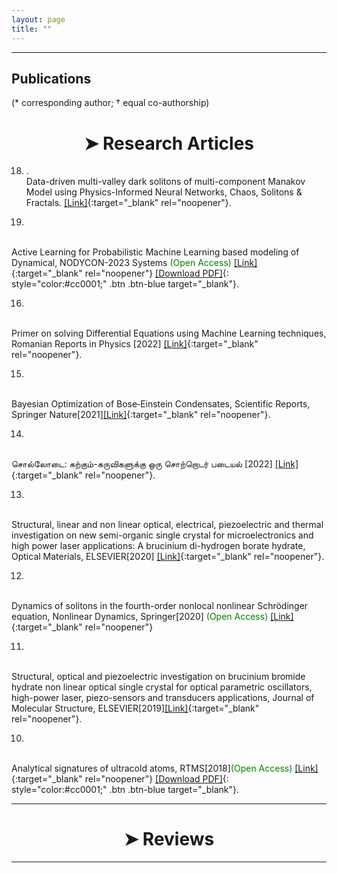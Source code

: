 ```yaml
---
layout: page
title: ""
---
```


<!-- <div style="display: flex; flex-direction: row; align-items: center;">
  <div style="flex: 1;">
    <p>&#10148; You can find my CV here <a href="/CV_MFA_2023.pdf" target="_blank" rel="noopener">(click to download)</a>.</p>
    <p>&#10148; Visit my <a href="https://www.ugent.be/bw/foodscience/en/research/faculty/mohamed-fathi-abdallah-abdelmohsen.htm" target="_blank" rel="noopener">page</a> at Ghent University</p>
    <div style="display: block;">
      <p>or my <a href="https://www.aun.edu.eg/veterinary_medicine/user/3186" target="_blank" rel="noopener">page</a> at Assiut University</p>
    </div>
  </div>
  <div style="flex: 1; text-align: center;">
    <iframe src="/CV_MFA_2023.pdf" style="width:100%;height:300px;"></iframe>
  </div>
</div> -->

---

## Publications 
   (* corresponding author; † equal co-authorship) 

<h1 align="center">&#10148; Research Articles </h1>

18) .
<br>Data-driven multi-valley dark solitons of multi-component Manakov Model using Physics-Informed Neural Networks, Chaos, Solitons & Fractals. [[Link]](https://www.sciencedirect.com/science/article/pii/S0960077923004101){:target="_blank" rel="noopener"}.

17)
<br>Active Learning for Probabilistic Machine Learning based modeling of Dynamical, NODYCON-2023 Systems <span style="color:green">(Open Access)</span> [[Link]](https://nodycon.org/2023/papers/453/abstract_submissions/785/view_abstract){:target="_blank" rel="noopener"} [[Download PDF]](https://github.com/tamil-phy/Active_Learning_GP){: style="color:#cc0001;" .btn .btn-blue target="_blank"}.

16) 
<br>Primer on solving Differential Equations using Machine Learning techniques, Romanian Reports in Physics [2022] [[Link]](http://www.rrp.infim.ro/IP/AP616.pdf){:target="_blank" rel="noopener"}.

15) 
<br>Bayesian Optimization of Bose‑Einstein Condensates, Scientific Reports, Springer Nature[2021][[Link]](https://www.nature.com/articles/s41598-021-84336-0.pdf?origin=ppub){:target="_blank" rel="noopener"}.

14) 
<br>சொல்லோடை: கற்கும்-கருவிகளுக்கு ஒரு சொற்றொடர் படையல் [2022] [[Link]](https://uttamam.org/papers/21_05.pdf){:target="_blank" rel="noopener"}.

13) 
<br> Structural, linear and non linear optical, electrical, piezoelectric and thermal investigation on new semi-organic single crystal for microelectronics and high power laser applications: A brucinium di-hydrogen borate hydrate, Optical Materials, ELSEVIER[2020] [[Link]](https://www.sciencedirect.com/science/article/abs/pii/S0925346720306042){:target="_blank" rel="noopener"}.

12) 
<br>Dynamics of solitons in the fourth-order nonlocal nonlinear Schrödinger equation, Nonlinear Dynamics, Springer[2020] <span style="color:green">(Open Access)</span> [[Link]](https://link.springer.com/article/10.1007/s11071-019-05354-2){:target="_blank" rel="noopener"}

11) 
<br>Structural, optical and piezoelectric investigation on brucinium bromide hydrate non linear optical single crystal for optical parametric oscillators, high-power laser, piezo-sensors and transducers applications, Journal of Molecular Structure, ELSEVIER[2019][[Link]](https://www.sciencedirect.com/science/article/abs/pii/S0022286018313991){:target="_blank" rel="noopener"}.

10) 
 <br>Analytical signatures of ultracold atoms, RTMS[2018]<span style="color:green">(Open Access)</span> [[Link]](https://www.mdpi.com/2072-6651/13/8/552){:target="_blank" rel="noopener"} [[Download PDF]](https://mfathiabdallah.github.io/pdfs/toxins-13-00552.pdf){: style="color:#cc0001;" .btn .btn-blue target="_blank"}.


---
<h1 align="center">&#10148; Reviews</h1>


---

